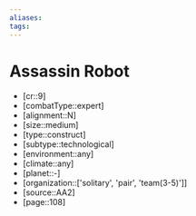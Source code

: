 ```yaml
---
aliases: 
tags: 
---
```


# Assassin Robot

- [cr::9]
- [combatType::expert]
- [alignment::N]
- [size::medium]
- [type::construct]
- [subtype::technological]
- [environment::any]
- [climate::any]
- [planet::-]
- [organization::['solitary', 'pair', 'team(3-5)']]
- [source::AA2]
- [page::108]
